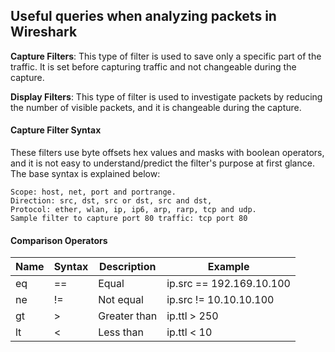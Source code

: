 ## Useful queries when analyzing packets in Wireshark


**Capture Filters**: This type of filter is used to save only a specific part of the traffic. It is set before capturing traffic and not changeable during the capture. 


**Display Filters**: This type of filter is used to investigate packets by reducing the number of visible packets, and it is changeable during the capture. 


#### Capture Filter Syntax

These filters use byte offsets hex values and masks with boolean operators, and it is not easy to understand/predict the filter's purpose at first glance. The base syntax is explained below:

    Scope: host, net, port and portrange.
    Direction: src, dst, src or dst, src and dst,
    Protocol: ether, wlan, ip, ip6, arp, rarp, tcp and udp.
    Sample filter to capture port 80 traffic: tcp port 80

#### Comparison Operators


Name | Syntax | Description | Example
-----|--------|-------------|--------
eq| == | Equal | ip.src == 192.169.10.100
ne | != | Not equal | ip.src != 10.10.10.100
gt | > | Greater than | ip.ttl > 250
lt | < | Less than | ip.ttl < 10
